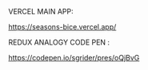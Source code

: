 VERCEL MAIN APP:

https://seasons-bice.vercel.app/


REDUX ANALOGY CODE PEN :

https://codepen.io/sgrider/pres/oQjBvG
